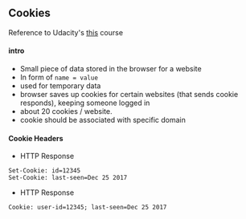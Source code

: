 ## Cookies
Reference to Udacity's [this](https://classroom.udacity.com/courses/cs253) course

#### intro
- Small piece of data stored in the browser for a website
- In form of `name = value`
- used for temporary data
- browser saves up cookies for certain websites (that sends cookie responds), keeping someone logged in
- about 20 cookies / website.
- cookie should be associated with specific domain

#### Cookie Headers
- HTTP Response
```
Set-Cookie: id=12345
Set-Cookie: last-seen=Dec 25 2017
```
- HTTP Response
```
Cookie: user-id=12345; last-seen=Dec 25 2017
```
